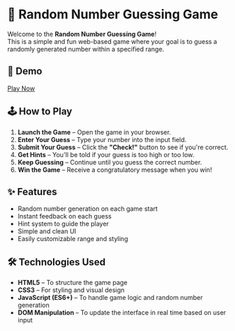 # 🎲 Random Number Guessing Game

Welcome to the **Random Number Guessing Game**!  
This is a simple and fun web-based game where your goal is to guess a randomly generated number within a specified range.

## 🔗 Demo

[Play Now](https://lliashko.github.io/Guess-my-number/)

## 🕹️ How to Play

1. **Launch the Game** – Open the game in your browser.
2. **Enter Your Guess** – Type your number into the input field.
3. **Submit Your Guess** – Click the **"Check!"** button to see if you're correct.
4. **Get Hints** – You'll be told if your guess is too high or too low.
5. **Keep Guessing** – Continue until you guess the correct number.
6. **Win the Game** – Receive a congratulatory message when you win!

## ✨ Features

- Random number generation on each game start
- Instant feedback on each guess
- Hint system to guide the player
- Simple and clean UI
- Easily customizable range and styling

## 🛠️ Technologies Used

- **HTML5** – To structure the game page
- **CSS3** – For styling and visual design
- **JavaScript (ES6+)** – To handle game logic and random number generation
- **DOM Manipulation** – To update the interface in real time based on user input
